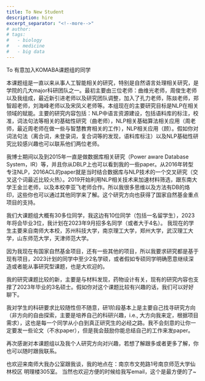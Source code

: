```yaml
---
title: To New Student
description: hire
excerpt_separator: "<!--more-->"
# author:
# tags:
#   - biology
#   - medicine
#   - big data
---
```


To 有意加入KOMABA课题组的同学
<!--more-->
<!-- KOMABA（Knowledge-Oriented Machine learning and Artificial intelligence for Big data and Analytics lab） -->

本课题组是一直以来从事人工智能相关的研究，特别是自然语言处理相关研究，是学院的几大major科研团队之一。最初主要由三位老师：曲维光老师，周俊生老师以及我组成，最近新引进老师以及研究团队调整，加入了孔力老师，陈燚老师，郑智超老师，刘海峰老师以及宋凤义老师等。本组现在的主要研究目标是NLP在相关领域的赋能。主要的研究内容包括：NLP中语言资源建设，包括语料库的标注，校准，词法句法等相关的基础性研究（曲老师），NLP相关基础算法相关应用（周老师，最近周老师在做一些与智慧教育相关的工作），NLP相关应用（顾）。假如你对词法句法（离合词，未登录词，复合词等的发现，语料库标注）以及NLP基础性研究比较感兴趣也可以联系他们两位老师。

我博士期间以及到2015年一直是做数据库相关研究（Power aware Database System，IR）等，并且你从DBLP上也可以看到我的一些paper。从2016年转型专注NLP，2016ACL的paper就是当时结合数据库与NLP技术的一个交叉研究（交叉这个词最近比较火热）。2019开始利用NLP相关技术来加速材料筛选，跟东南大学王金兰老师，以及本校李亚飞老师合作。所以我很多思维以及方法有DB的烙印，这些你也可以通过其他同学来了解。这个研究方向也获得了国家自然基金重点项目的支持。

我们大课题组大概有30多位同学，我这边有10位同学（包括一名留学生），2023年将会毕业3位，我计划在2023年9月招多名同学（或者大于4名）。
我现在的学生主要来自南师大本校，苏州科技大学，南京理工大学，郑州大学，武汉理工大学，山东师范大学，天津师范大学。

因为我现在有国家自然基金项目，还有一些其他的项目，所以我要求研究都是基于现有项目，2023计划的同学中至少2名学硕，或者假如专硕同学明确愿意继续深造或者能从事研究型课题，也是大欢迎的。

我的研究课题比较的新，主要是与材料发现，药物设计有关，现有的研究内容也支撑了2023年毕业的3名硕士。假如你对这个课题比较有兴趣的话，我们可以好好聊下。

我对学生的科研要求比较随性但不随意，研1阶段基本上是主要自己找寻研究方向（非方向的自由探索，主要是培养自己的科研兴趣，i.e., 大方向我来定，根据项目需求），这也是每一个同学从小白到真正研究生的必经之路。我不会刻意的让你一定要发一些论文（不水paper），但是我会鼓励你能总结自己的工作来发paper。

再次感谢对本课题组以及我个人研究方向对兴趣，若想了解跟多或者更多了解，你也可以随时跟我联系。

也欢迎来南师大我办公室跟我谈，我的地点在：南京市文苑路1号南京师范大学仙林校区 明理楼305室。
当然也欢迎方便的时候给我写email，这个是最方便的了~
